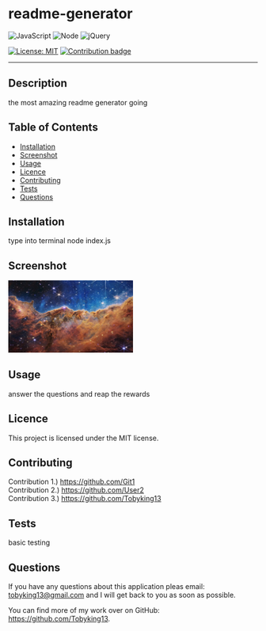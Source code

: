 
  # readme-generator

   <img src="https://cdn.jsdelivr.net/gh/devicons/devicon/icons/javascript/javascript-plain.svg" alt="JavaScript" style="width:5%">  <img src="https://cdn.jsdelivr.net/gh/devicons/devicon/icons/nodejs/nodejs-original.svg" alt="Node" style="width:5%">  <img src="https://cdn.jsdelivr.net/gh/devicons/devicon/icons/jquery/jquery-original.svg" alt="jQuery" style="width:5%"> 

  [![License: MIT](https://img.shields.io/badge/License-MIT-yellow.svg)](https://opensource.org/licenses/MIT) [![Contribution badge](https://img.shields.io/badge/Contributions-3-blue.svg)](#contributing)

  <hr>

  ## Description 

  the most amazing readme generator going 

  ## Table of Contents

  - [Installation](#installation)
  - [Screenshot](#screenshot)
  - [Usage](#usage)
  - [Licence](#licence)
  - [Contributing](#contributing)
  - [Tests](#tests)
  - [Questions](#questions)

  ## Installation 

  type into terminal node index.js

  ## Screenshot

  <img src="assets/nebula.jpg" alt="readme-generator" style="width:50%"></img>

  ## Usage

  answer the questions and reap the rewards

  ## Licence

  This project is licensed under the MIT license.

  ## Contributing

  Contribution 1.) https://github.com/Git1 <br>   Contribution 2.) https://github.com/User2 <br>   Contribution 3.) https://github.com/Tobyking13 <br>
  
  ## Tests

  basic testing

  ## Questions

  If you have any questions about this application pleas email: tobyking13@gmail.com and I will get back to you as soon as possible. 
  
  You can find more of my work over on GitHub: https://github.com/Tobyking13.
  
  